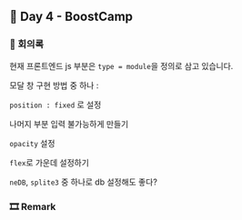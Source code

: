 ## 📕 Day 4 - BoostCamp

### 📘 회의록

현재 프론트엔드 js 부분은 `type = module`을 정의로 삼고 있습니다.

모달 창 구현 방법 중 하나 : 

`position : fixed` 로 설정

나머지 부분 입력 불가능하게 만들기

`opacity` 설정 

`flex`로 가운데 설정하기

`neDB`, `splite3` 중 하나로 db 설정해도 좋다?

### 🎞 Remark
